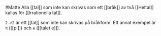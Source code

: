 #Matte Alla [[tal]] som inte kan skrivas som ett [[bråk]] av två [[Heltal]] kallas för [[Irrationella tal]].

`2–√2` är ett [[tal]] som inte kan skrivas på bråkform. Ett annat exempel är `π` ([[pi]]) och `e` ([[talet e]]).